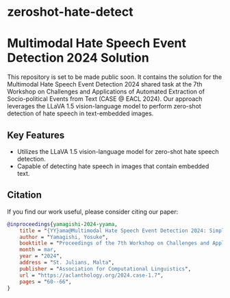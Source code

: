 # zeroshot-hate-detect
# Multimodal Hate Speech Event Detection 2024 Solution

This repository is set to be made public soon. It contains the solution for the Multimodal Hate Speech Event Detection 2024 shared task at the 7th Workshop on Challenges and Applications of Automated Extraction of Socio-political Events from Text (CASE @ EACL 2024). Our approach leverages the LLaVA 1.5 vision-language model to perform zero-shot detection of hate speech in text-embedded images.

## Key Features

- Utilizes the LLaVA 1.5 vision-language model for zero-shot hate speech detection.
- Capable of detecting hate speech in images that contain embedded text.

## Citation

If you find our work useful, please consider citing our paper:

```bibtex
@inproceedings{yamagishi-2024-yyama,
    title = "{YY}ama@Multimodal Hate Speech Event Detection 2024: Simpler Prompts, Better Results - Enhancing Zero-shot Detection with a Large Multimodal Model",
    author = "Yamagishi, Yosuke",
    booktitle = "Proceedings of the 7th Workshop on Challenges and Applications of Automated Extraction of Socio-political Events from Text (CASE 2024)",
    month = mar,
    year = "2024",
    address = "St. Julians, Malta",
    publisher = "Association for Computational Linguistics",
    url = "https://aclanthology.org/2024.case-1.7",
    pages = "60--66",
}
